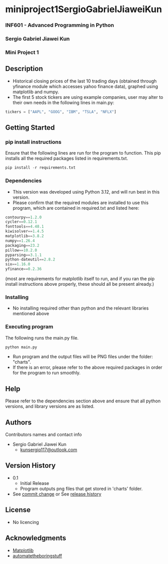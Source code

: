 # miniproject1SergioGabrielJiaweiKun

### INF601 - Advanced Programming in Python
### Sergio Gabriel Jiawei Kun
### Mini Project 1

## Description

* Historical closing prices of the last 10 trading days (obtained through yfinance module which accesses yahoo finance data), graphed using matplotlib and numpy.
* The first 5 stock tickers are using example companies, user may alter to their own needs in the following lines in main.py:
```python
tickers = ["AAPL", "GOOG", "IBM", "TSLA", "NFLX"]
```
## Getting Started
### pip install instructions
Ensure that the following lines are run for the program to function.
This pip installs all the required packages listed in requirements.txt.
```python
pip install -r requirements.txt
```

### Dependencies

* This version was developed using Python 3.12, and will run best in this version.
* Please confirm that the required modules are installed to use this program, which are contained in required.txt
and listed here: 
```python
contourpy==1.2.0
cycler==0.12.1
fonttools==4.48.1
kiwisolver==1.4.5
matplotlib==3.8.2
numpy==1.26.4
packaging==23.2
pillow==10.2.0
pyparsing==3.1.1
python-dateutil==2.8.2
six==1.16.0
yfinance==0.2.36
```
(most are requirements for matplotlib itself to run, and if you ran the pip install instructions above properly, these should all be present already.)

### Installing

* No installing required other than python and the relevant libraries mentioned above

### Executing program
The following runs the main.py file.
```python
python main.py
```
* Run program and the output files will be PNG files under the folder: "charts".
* If there is an error, please refer to the above required packages in order for the program to run smoothly.

## Help

Please refer to the dependencies section above and ensure that all python versions, and library versions are as listed.


## Authors

Contributors names and contact info
* Sergio Gabriel Jiawei Kun
  * kunsergio117@outlook.com

## Version History
* 0.1
    * Initial Release
    * Program outputs png files that get stored in 'charts' folder.
* See [commit change]() or See [release history]()

## License
* No licencing
## Acknowledgments
* [Matplotlib](https://matplotlib.org/stable/tutorials/pyplot.html)
* [automatetheboringstuff](https://automatetheboringstuff.com/2e/chapter9/)
